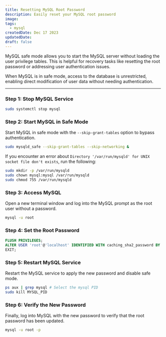 ```yaml
---
title: Resetting MySQL Root Password
description: Easily reset your MySQL root password
image:
tags:
  - mysql
createdDate: Dec 17 2023
updatedDate:
draft: false
---
```


MySQL safe mode allows you to start the MySQL server without loading the user privilege tables. This is helpful for recovery tasks like resetting the root password or addressing user authentication issues.

When MySQL is in safe mode, access to the database is unrestricted, enabling direct modification of user data without needing authentication.

---

### Step 1: Stop MySQL Service

```bash
sudo systemctl stop mysql
```

### Step 2: Start MySQL in Safe Mode

Start MySQL in safe mode with the `--skip-grant-tables` option to bypass authentication.

```bash
sudo mysqld_safe --skip-grant-tables --skip-networking &
```

If you encounter an error about `Directory '/var/run/mysqld' for UNIX socket file don't exists`, run the following:

```bash
sudo mkdir -p /var/run/mysqld
sudo chown mysql:mysql /var/run/mysqld
sudo chmod 755 /var/run/mysqld
```

### Step 3: Access MySQL

Open a new terminal window and log into the MySQL prompt as the root user without a password.

```bash
mysql -u root
```

### Step 4: Set the Root Password

```sql
FLUSH PRIVILEGES;
ALTER USER 'root'@'localhost' IDENTIFIED WITH caching_sha2_password BY 'new_password';
EXIT;
```

### Step 5: Restart MySQL Service

Restart the MySQL service to apply the new password and disable safe mode.

```bash
ps aux | grep mysql # Select the mysql PID
sudo kill MYSQL_PID
```

### Step 6: Verify the New Password

Finally, log into MySQL with the new password to verify that the root password has been updated.

```bash
mysql -u root -p
```
